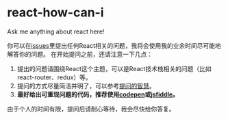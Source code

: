 # react-how-can-i
Ask me anything about react here!

你可以在[issues](https://github.com/awaw00/react-how-can-i/issues/new)里提出任何React相关的问题，我将会使用我的业余时间尽可能地解答你的问题。
在开始提问之前，还请注意一下几点：

1. 提出的问题请围绕React这个主题，可以是React技术栈相关的问题（比如react-router、redux）等。
2. 提问的方式尽量简洁并明了，可以参考[提问的智慧](https://github.com/ryanhanwu/How-To-Ask-Questions-The-Smart-Way)。
3. **最好给出可重现问题的代码，推荐使用[codepen](http://codepen.io/)或[jsfiddle](https://jsfiddle.net/)。**

由于个人的时间有限，提问后请耐心等待，我会尽快给你答复。
